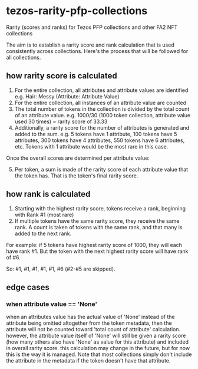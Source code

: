 # tezos-rarity-pfp-collections
Rarity (scores and ranks) for Tezos PFP collections and other FA2 NFT collections

The aim is to establish a rarity score and rank calculation that is used consistently across collections. Here's the process that will be followed for all collections.

## how rarity score is calculated

1. For the entire collection, all attributes and attribute values are identified e.g. Hair: Messy (Attribute: Attribute Value)
2. For the entire collection, all instances of an attribute value are counted
3. The total number of tokens in the collection is divided by the total count of an attribute value. 
   e.g. 1000/30 (1000 token collection, attribute value used 30 times) = rarity score of 33.33
4. Additionally, a rarity score for the number of attributes is generated and added to the sum. e.g. 5 tokens have 1 attribute, 100 tokens have 5 attributes, 300 tokens have 4 attributes, 550 tokens have 6 attributes, etc. Tokens with 1 attribute would be the most rare in this case.

Once the overall scores are determined per attribute value:

5. Per token, a sum is made of the rarity score of each attribute value that the token has. That is the token's final rarity score.

## how rank is calculated
1. Starting with the highest rarity score, tokens receive a rank, beginning with Rank #1 (most rare)
2. If multiple tokens have the same rarity score, they receive the same rank. A count is taken of tokens with the same rank, and that many is added to the next rank.

For example: if 5 tokens have highest rarity score of 1000, they will each have rank #1. But the token with the next highest rarity score will have rank of #6.

So: #1, #1, #1, #1, #1, #6 (#2-#5 are skipped).

## edge cases

### when attribute value == 'None'
when an attributes value has the actual value of 'None' instead of the attribute being omitted altogether from the token metadata, then the attribute will not be counted toward 'total count of attribute' calculation. however, the attribute value itself of 'None' will still be given a rarity score (how many others also have 'None' as value for this attribute) and included in overall rarity score. this calculation may change in the future, but for now this is the way it is managed. Note that most collections simply don't include the attribute in the metadata if the token doesn't have that attribute.
